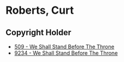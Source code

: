 # Roberts, Curt

## Copyright Holder

- [509 - We Shall Stand Before The Throne](/hymns/509.md)
- [9234 - We Shall Stand Before The Throne](/hymns/9234.md)

